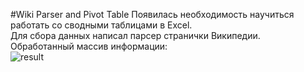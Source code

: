 #Wiki Parser and Pivot Table
Появилась необходимость научиться работать со сводными таблицами в Excel.    
Для сбора данных написал парсер странички Википедии. Обработанный массив информации:   
![result](https://github.com/neonovyj/WikiParser_PivotTable/result.png)

